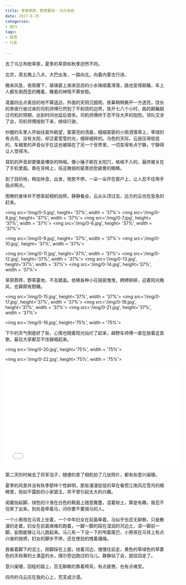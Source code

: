 ```yaml
---
title: 草原莽莽，野草蔓地--乌兰布统
date: 2017-8-15
categories:
- 旅行
tags: 
- 暇思
- 行走

---
```


去了乌兰布统草原，夏季的草原和秋季迥然不同。

北京，周五晚上八点，大巴出发，一路向北，向着内蒙古行进。

晚来风急，夜雨骤下，玻璃窗上淅淅沥沥的小水珠顺着滑落，路也变得颠簸，车上人都东倒西歪的睡着，睡着的神情不算安稳。

凌晨四五点离目的地不算遥远，外面的天阴沉细雨，夜幕稍稍撕开一方透亮，饶长的黑夜行驶过来的司机师傅已然到了不耐烦的边界，夜开七八个小时，路的颠簸超过司机的预期，达到时间也延后很多。司机师傅终于忍不住大声的抱怨。领队交涉了会，司机师傅按耐下来，继续行驶。

吵醒的车里人开始往窗外眺望，蒙蒙亮的清晨，细细密密的小雨洒落草上，草绿的有点亮，没有太阳，却泛着莹莹的光，细碎细碎的。乌色的天际，云层压得低低的，车厢里的声音似乎在这也被隔在了另一个世界里，一切变得有点宁静，宁静得让人觉得冷。
<!--more-->
耳机的声音却更像是嘈杂的呐喊，像小锤子砸在太阳穴，格格不入的，最终被关在了手机里面。靠在背椅上，任这微弱的窗景抚慰疲惫的眼睛。

到了目的地，稍加休息，出发，雨势不停，一朵一朵开在窗户上，让人忍不住用手指点啊点。

困倦的身体并不想拿起相机拍照，静静看会，云从头顶过去，远方的云也在急急的赶来。

<img src='/img/0-5.jpg', height= '37%', width = '37%'> <img src='/img/0-8.jpg', height= '37%', width = '37%'>
<img src='/img/0-7.jpg', height= '37%', width = '37%'> <img src='/img/0-6.jpg', height= '37%', width = '37%'>

<img src='/img/0-9.jpg', height= '37%', width = '37%'> <img src='/img/0-10.jpg', height= '37%', width = '37%'>

<img src='/img/0-11.jpg', height='37%', width = '37%'> <img src='/img/0-12.jpg', height='37%', width = '37%'> <img src='/img/0-13.jpg', height='37%', width = '37%'> <img src='/img/0-14.jpg', height='37%', width = '37%'>

草原莽莽，野草蔓地，不及膝盖。依稀各种小花摇摇曳曳，娉娉婷婷，迎着阳光晚风，也算颇有野趣。

<img src='/img/0-15.jpg', height='37%', width = '37%'> <img src='/img/0-17.jpg', height='37%', width = '37%'> 
<img src='/img/0-18.jpg', height='37%', width = '37%'> <img src='/img/0-21.jpg', height='37%', width = '37%'>


<img src='/img/0-16.jpg', height='75%', width = '75%'>

下午的天气倒是好了些，心情也随着阳光灿烂了起来，越野车师傅一直在放着这首歌，最后大家都忍不住跟唱起来。

<img src='/img/0-20.jpg', height='75%', width = '75%'> 

<img src='/img/0-22.jpg', height='75%', width = '75%'>

<iframe width="560" height="315" src="/img/WeChatSight1034.mp4" frameborder="0" allowfullscreen></iframe>

第二天的时候去了将军泡子，随便的拿了相机拍了几张照片，都有些意兴阑珊。

夏季的风景并没有秋季那样个性鲜明，那些漫漫低低的草在看惯江南风花雪月的眼睛里，宛如不露脸的小家碧玉，并不曾引起太大的兴趣。

闺蜜抬起脚，绿色的汁液在白色的鞋面上随意撒墨，混着棕土，算是有趣，我忍不住笑了出来。到处是牵着马，问你要不要骑马的人。

一个小男孩在马背上坐着，一个中年妇女在前面牵着，马似乎也百无聊赖，只是散漫的走着，妇女在前面艰难的跑着，一脚一脚的踩在湿润的河边土，深一脚前一脚，妄图能够让马儿跑起来。马儿有一下没一下的甩着尾巴，小男孩在马背上有点兴奋的驰骋，妇女的脚步不停，还在使劲的拽着缰绳。

我看着脚下的泥土，把脚踩在上面，绕着河边，慢慢往前走，黄色的草绿色的草雾色的天棕黄的土湛蓝的水，偶尔旁边跑过的马儿。静静站了会，就往回走了。

意兴阑珊，回程的路上，百无聊赖的靠着椅背。有点疲倦，也有点难受。

四月的乌云压在我的心上，荒芜成沙漠。